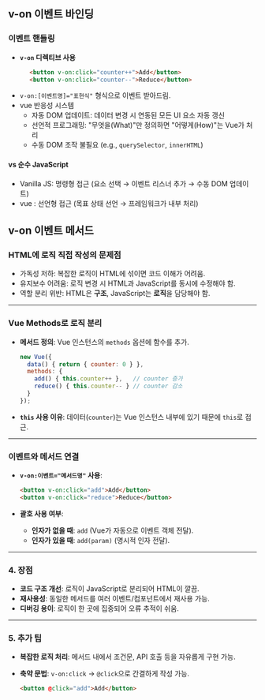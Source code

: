 ## v-on 이벤트 바인딩

### 이벤트 핸들링

- **`v-on` 디렉티브 사용**

```html
      <button v-on:click="counter++">Add</button>
      <button v-on:click="counter--">Reduce</button>
```

- `v-on:[이벤트명]="표현식"` 형식으로 이벤트 받아드림.
- vue 반응성 시스템
  - 자동 DOM 업데이트: 데이터 변경 시 연동된 모든 UI 요소 자동 갱신
  - 선언적 프로그래밍: "무엇을(What)"만 정의하면 "어떻게(How)"는 Vue가 처리
  - 수동 DOM 조작 불필요 (e.g., `querySelector`, `innerHTML`)

#### vs 순수 JavaScript

- Vanilla JS: 명령형 접근 (요소 선택 → 이벤트 리스너 추가 → 수동 DOM 업데이트)
- vue : 선언형 접근 (목표 상태 선언 → 프레임워크가 내부 처리)

## v-on 이벤트 메서드

### HTML에 로직 직접 작성의 문제점

- 가독성 저하: 복잡한 로직이 HTML에 섞이면 코드 이해가 어려움.
- 유지보수 어려움: 로직 변경 시 HTML과 JavaScript를 동시에 수정해야 함.
- 역할 분리 위반: HTML은 **구조**, JavaScript는 **로직**을 담당해야 함.

---

### Vue Methods로 로직 분리

- **메서드 정의**: Vue 인스턴스의 `methods` 옵션에 함수를 추가.
  ```javascript
  new Vue({
    data() { return { counter: 0 } },
    methods: {
      add() { this.counter++ },   // counter 증가
      reduce() { this.counter-- } // counter 감소
    }
  });
  ```
- **`this` 사용 이유**: 데이터(`counter`)는 Vue 인스턴스 내부에 있기 때문에 `this`로 접근.

---

### 이벤트와 메서드 연결

- **`v-on:이벤트="메서드명"` 사용**:

  ```html
  <button v-on:click="add">Add</button>
  <button v-on:click="reduce">Reduce</button>
  ```
- **괄호 사용 여부**:

  - **인자가 없을 때**: `add` (Vue가 자동으로 이벤트 객체 전달).
  - **인자가 있을 때**: `add(param)` (명시적 인자 전달).

---

### 4. **장점**

- **코드 구조 개선**: 로직이 JavaScript로 분리되어 HTML이 깔끔.
- **재사용성**: 동일한 메서드를 여러 이벤트/컴포넌트에서 재사용 가능.
- **디버깅 용이**: 로직이 한 곳에 집중되어 오류 추적이 쉬움.

---

### 5. **추가 팁**

- **복잡한 로직 처리**: 메서드 내에서 조건문, API 호출 등을 자유롭게 구현 가능.
- **축약 문법**: `v-on:click` → `@click`으로 간결하게 작성 가능.

  ```html
  <button @click="add">Add</button>
  ```
